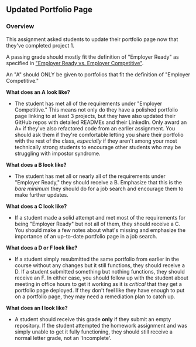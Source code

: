 ## Updated Portfolio Page

### Overview

This assignment asked students to update their portfolio page now that they've completed project 1.

A passing grade should mostly fit the definition of "Employer Ready" as specified in ["Employer Ready vs. Employer Competitive"](https://drive.google.com/file/d/0BwhzeIUMYf1nV2JQcGdkU3ktcnFBLUZ4X09VSXliTUtJZWsw/view).

An "A" should ONLY be given to portfolios that fit the definition of "Employer Competitive."

**What does an A look like?**

* The student has met all of the requirements under "Employer Competitive." This means not only do they have a polished portfolio page linking to at least 3 projects, but they have also updated their GitHub repos with detailed READMEs and their LinkedIn. Only award an A+ if they've also refactored code from an earlier assignment. You should ask them if they're comfortable letting you share their portfolio with the rest of the class, *especially* if they aren't among your most technically strong students to encourage other students who may be struggling with impostor syndrome.

**What does a B look like?**

* The student has met all or nearly all of the requirements under "Employer Ready," they should receive a B. Emphasize that this is the *bare minimum* they should do for a job search and encourage them to make further updates.

**What does a C look like?**

* If a student made a solid attempt and met most of the requirements for being "Employer Ready" but not all of them, they should receive a C. You should make a few notes about what's missing and emphasize the importance of an up-to-date portfolio page in a job search.

**What does a D or F look like?**

* If a student simply resubmitted the same portfolio from earlier in the course without any changes but it still functions, they should receive a D. If a student submitted something but nothing functions, they should receive an F. In either case, you should follow up with the student about meeting in office hours to get it working as it is *critical* that they get a portfolio page deployed. If they don't feel like they have enough to put on a portfolio page, they may need a remediation plan to catch up.

**What does an I look like?**

* A student should receive this grade **only** if they submit an empty repository. If the student attempted the homework assignment and was simply unable to get it fully functioning, they should still receive a normal letter grade, not an 'Incomplete'.
